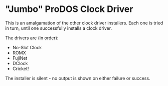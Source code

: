 # "Jumbo" ProDOS Clock Driver

This is an amalgamation of the other clock driver installers. Each one is tried in turn, until one successfully installs a clock driver.

The drivers are (in order):

* No-Slot Clock
* ROMX
* FujiNet
* DClock
* Cricket!

The installer is silent - no output is shown on either failure or success.
